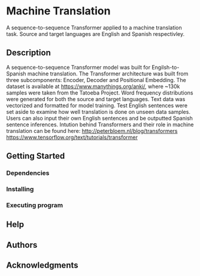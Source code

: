 # Machine Translation

A sequence-to-sequence Transformer applied to a machine translation task. Source and target languages are English and Spanish respectivley. 

## Description

A sequence-to-sequence Transformer model was built for Engilsh-to-Spanish machine translation. The Transformer architecture was built from three subcomponents: Encoder, Decoder and Positional Embedding. The dataset is available at https://www.manythings.org/anki/, where ~130k samples were taken from the Tatoeba Project. Word frequency distributions were generated for both the source and target languages. Text data was vectorized and formatted for model training. Test English  sentences were set aside to examine how well translation is done on unseen data samples. Users can also input their own English sentences and be outputted Spanish sentence inferences. Intution behind Transformers and their role in machine translation can be found here: http://peterbloem.nl/blog/transformers https://www.tensorflow.org/text/tutorials/transformer

## Getting Started

### Dependencies

### Installing

### Executing program

## Help

## Authors

## Acknowledgments
